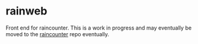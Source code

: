 # rainweb

Front end for raincounter. This is a work in progress and may eventually be
moved to the [raincounter](https://github.com/ntbloom/raincounter) repo
eventually.
